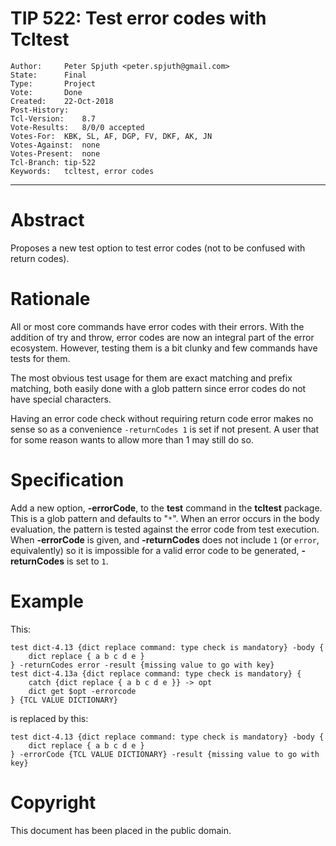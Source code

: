 # TIP 522: Test error codes with Tcltest
	Author:		Peter Spjuth <peter.spjuth@gmail.com>
	State:		Final
	Type:		Project
	Vote:		Done
	Created:	22-Oct-2018
	Post-History:
	Tcl-Version:	8.7
	Vote-Results:	8/0/0 accepted
	Votes-For:	KBK, SL, AF, DGP, FV, DKF, AK, JN
	Votes-Against:	none
	Votes-Present:	none
	Tcl-Branch:	tip-522
	Keywords:	tcltest, error codes
-----

# Abstract

Proposes a new test option to test error codes (not to be confused with
return codes).

# Rationale

All or most core commands have error codes with their errors.
With the addition of try and throw, error codes are now an integral part
of the error ecosystem.
However, testing them is a bit clunky and few commands have tests for them.

The most obvious test usage for them are exact matching and prefix matching,
both easily done with a glob pattern since error codes do not have special
characters.

Having an error code check without requiring return code error makes no sense
so as a convenience `-returnCodes 1` is set if not present. A user that for some
reason wants to allow more than 1 may still do so.

# Specification

Add a new option, **-errorCode**, to the **test** command in the
**tcltest** package.
This is a glob pattern and defaults to "`*`".
When an error occurs in the body evaluation, the pattern is tested
against the error code from test execution.
When **-errorCode** is given, and **-returnCodes** does not include
`1` (or `error`, equivalently) so it is impossible for a valid error
code to be generated, **-returnCodes** is set to `1`.

# Example

This:

	test dict-4.13 {dict replace command: type check is mandatory} -body {
	    dict replace { a b c d e }
	} -returnCodes error -result {missing value to go with key}
	test dict-4.13a {dict replace command: type check is mandatory} {
	    catch {dict replace { a b c d e }} -> opt
	    dict get $opt -errorcode
	} {TCL VALUE DICTIONARY}

is replaced by this:

	test dict-4.13 {dict replace command: type check is mandatory} -body {
	    dict replace { a b c d e }
	} -errorCode {TCL VALUE DICTIONARY} -result {missing value to go with key}

# Copyright

This document has been placed in the public domain.
